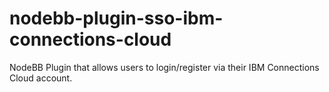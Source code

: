 # nodebb-plugin-sso-ibm-connections-cloud
NodeBB Plugin that allows users to login/register via their IBM Connections Cloud account.

